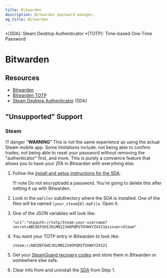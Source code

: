 ```yaml
---
title: Bitwarden
description: Bitwarden password manager.
og_title: Bitwarden
---
```


<!-- Abbreviations -->
*[SDA]: Steam Desktop Authenticator
*[TOTP]: Time-based One-Time Password

# Bitwarden

## Resources

* [Bitwarden](https://bitwarden.com)
* [Bitwarden TOTP](https://bitwarden.com/help/article/authenticator-keys/)
* [Steam Desktop Authenticator](https://github.com/Jessecar96/SteamDesktopAuthenticator) (SDA)

## "Unsupported" Support

### Steam

!!! danger "**WARNING**"
    This is *not* the same experience as using the actual Steam mobile app.
    Some limitations include: not being able to confirm trades, not being
    able to reset your password without removing the "authenticator" first,
    and more. This is purely a convience feature that allows you to have your
    2FA in Bitwarden with everything else.

1. Follow the [install and setup instructions for the SDA](https://github.com/Jessecar96/SteamDesktopAuthenticator).
    
    !!! note
        Do not encrypt/add a password. You're going to delete this after setting it up
        with Bitwarden.

2. Look in the `maFiles` subdirectory where the SDA is installed. One of the files
    will be named `[your_steamID].maFile`. Open it.

3. One of the JSON variables will look like:
    ``` {linenums="0"}
    "uri":"otpauth://totp/Steam:your-username?secret=ABCDEFGHIJKLMN1234OPQRSTUVWXYZ4321&issuer=Steam"
    ```

4. You want your TOTP entry in Bitwarden to look like:
    ``` {linenums="0"}
    steam://ABCDEFGHIJKLMN1234OPQRSTUVWXYZ4321
    ```

5. Get your [SteamGuard recovery codes](https://store.steampowered.com/twofactor/manage)
    and store them in Bitwarden or somewhere else safe.

6. Clear info from and uninstall the
    [SDA](https://github.com/Jessecar96/SteamDesktopAuthenticator) from Step 1.
